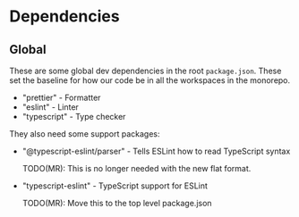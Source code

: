 # Dependencies

## Global

These are some global dev dependencies in the root `package.json`. These set the
baseline for how our code be in all the workspaces in the monorepo.

* "prettier" - Formatter
* "eslint" - Linter
* "typescript" - Type checker

They also need some support packages:

* "@typescript-eslint/parser" - Tells ESLint how to read TypeScript syntax

   TODO(MR): This is no longer needed with the new flat format.

* "typescript-eslint" - TypeScript support for ESLint

   TODO(MR): Move this to the top level package.json
